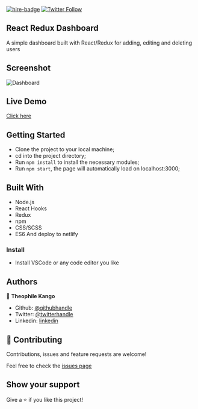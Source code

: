 [![hire-badge](https://img.shields.io/badge/Consult%20/%20Hire%20Theophile-Click%20to%20Contact-brightgreen)](mailto:fadhili.kango@gmail.com) [![Twitter Follow](https://img.shields.io/twitter/follow/Theophadh?label=Follow%20Theophile%20on%20Twitter&style=social)](https://twitter.com/Theophadh)

## React Redux Dashboard

A simple dashboard built with React/Redux for adding, editing and deleting users

## Screenshot

![Dashboard](https://user-images.githubusercontent.com/49276315/89875305-65b6c480-dbbd-11ea-9c15-c2db851604b9.png)

## Live Demo

[Click here](https://family-movies-catalogue.netlify.app/)

## Getting Started

- Clone the project to your local machine;
- cd into the project directory;
- Run `npm install` to install the necessary modules;
- Run `npm start`, the page will automatically load on localhost:3000;

## Built With

- Node.js
- React Hooks
- Redux
- npm
- CSS/SCSS
- ES6
  And deploy to netlify

### Install

- Install VSCode or any code editor you like

## Authors

👤 **Theophile Kango**

- Github: [@githubhandle](https://github.com/Theophile-Kango)
- Twitter: [@twitterhandle](https://twitter.com/Theophadh)
- Linkedin: [linkedin](https://www.linkedin.com/in/theophile-kango)

## 🤝 Contributing

Contributions, issues and feature requests are welcome!

Feel free to check the [issues page](https://github.com/Theophile-Kango/react-redux-dashboard/issues)

## Show your support

Give a ⭐️ if you like this project!
